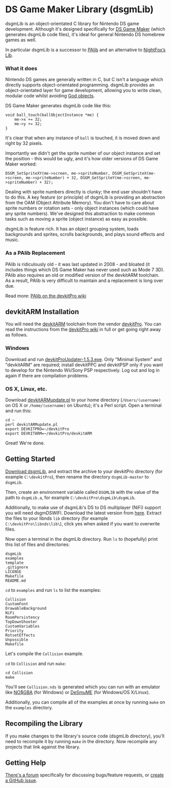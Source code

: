 DS Game Maker Library (dsgmLib)
===============================
dsgmLib is an object-orientated C library for Nintendo DS game development. Although it's designed specifically for [DS Game Maker](https://github.com/DSGameMaker/dsgmApp) (which generates dsgmLib code files), it's ideal for general Nintendo DS homebrew games as well.

In particular dsgmLib is a successor to [PAlib](http://sourceforge.net/projects/pands/) and an alternative to [NightFox’s Lib](http://www.nightfoxandco.com/index.php/main-en/coding/nfl-en/).

### What it does

Nintendo DS games are generally written in C, but C isn't a language which directly supports object-orientated programming. dsgmLib provides an object-orientated layer for game development, allowing you to write clean, modular code whilst avoiding [God objects](http://en.wikipedia.org/wiki/God_object).

DS Game Maker generates dsgmLib code like this:

    void ball_touch(ballObjectInstance *me) {
        me->x += 32;
        me->y += 32;
    }

It's clear that when any instance of `ball` is touched, it is moved down and right by 32 pixels.

Importantly we didn't get the sprite number of our object instance and set the position - this would be ugly, and it's how older versions of DS Game Maker worked:

    DSGM_SetSpriteXY(me->screen, me->spriteNumber, DSGM_GetSpriteX(me->screen, me->spriteNumber) + 32, DSGM_GetSpriteY(me->screen, me->spriteNumber) + 32);

Dealing with sprite numbers directly is clunky; the end user shouldn't have to do this. A key feature (or principle) of dsgmLib is providing an abstraction from the OAM (Object Attribute Memory). You don't have to care about sprite numbers or rotation sets - only object instances (which could have any sprite numbers). We've designed this abstraction to make common tasks such as moving a sprite (object instance) as easy as possible.

dsgmLib is feature rich. It has an object grouping system, loads backgrounds and sprites, scrolls backgrounds, and plays sound effects and music.

### As a PAlib Replacement

PAlib is ridiculously old - it was last updated in 2008 - and bloated (it includes things which DS Game Maker has never used such as Mode 7 3D). PAlib also requires an old or modified version of the devkitARM toolchain. As a result, PAlib is very difficult to maintain and a replacement is long over due.

Read more: [PAlib on the devkitPro wiki](http://devkitpro.org/wiki/PAlib)

devkitARM Installation
-------------

You will need the [devkitARM](http://sourceforge.net/projects/devkitpro/files/devkitARM/) toolchain from the vendor [devkitPro](http://devkitpro.org/). You can read the instructions from the [devkitPro wiki](http://devkitpro.org/wiki/Getting_Started/devkitARM) in full or get going right away as follows.

### Windows
Download and run [devkitProUpdater-1.5.3.exe](http://sourceforge.net/projects/devkitpro/files/Automated%20Installer/devkitProUpdater-1.5.3.exe/download). Only "Minimal System" and "devkitARM" are required; install devkitPPC and devkitPSP only if you want to develop for the Nintendo Wii/Sony PSP respectively. Log out and log in again if there are compilation problems.

### OS X, Linux, etc.
Download [devkitARMupdate.pl](http://sourceforge.net/projects/devkitpro/files/Automated%20Installer/devkitARMupdate.pl/download) to your home directory (`/Users/(username)` on OS X or `/home/(username)` on Ubuntu); it's a Perl script. Open a terminal and run this:

    cd ~
    perl devkitARMupdate.pl
    export DEVKITPRO=~/devkitPro
    export DEVKITARM=~/devkitPro/devkitARM

Great! We're done.

Getting Started
---------------
[Download dsgmLib](https://github.com/DSGameMaker/dsgmLib/archive/master.zip), and extract the archive to your devkitPro directory (for example `C:\devkitPro`), then rename the directory `dsgmLib-master` to `dsgmLib`.

Then, create an environment variable called `DSGMLIB` with the value of the path to `dsgmLib.a`, for example `C:\devkitPro\dsgmLib\dsgmLib`.

Additionally, to make use of dsgmLib's DS to DS multiplayer (NiFi) support you will need dsgmDSWIFI. Download the latest version from [here](https://github.com/DSGameMaker/dsgmDSWiFi/releases). Extract the files to your libnds `lib` directory (for example `C:\devkitPro\libnds\lib\`), click yes when asked if you want to overwrite files.

Now open a terminal in the dsgmLib directory. Run `ls` to (hopefully) print this list of files and directories:

    dsgmLib
    examples
    template
    .gitignore
    LICENSE
    Makefile
    README.md

`cd` to `examples` and run `ls` to list the examples:

    Collision
    CustomFont
    DrawableBackground
    NiFi
    RoomPersistency
    TopDownShooter
    CustomVariables
    Priority
    RotsetEffects
    Unpossible
    Makefile

Let's compile the `Collision` example.

`cd` to `Collision` and run `make`:

    cd Collision
    make

You'll see `Collision.nds` is generated which you can run with an emulator like [NO$GBA](http://problemkaputt.de/gba.htm) (for Windows) or [DeSmuME](http://desmume.org/download/) (for Windows/OS X/Linux).

Additionally, you can compile all of the examples at once by running `make` on the `examples` directory.

Recompiling the Library
---------
If you make changes to the library's source code (dsgmLib directory), you'll need to recompile it by running `make` in the directory. Now recompile any projects that link against the library.

Getting Help
------------
[There's a forum](http://dsgamemaker.com/dsgmforum/viewforum.php?f=31) specifically for discussing bugs/feature requests, or [create a GitHub issue](https://github.com/DSGameMaker/dsgmLib/issues/new).

